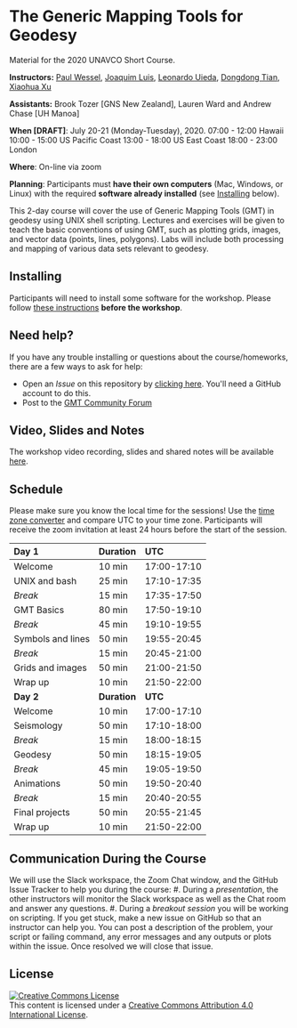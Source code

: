 # The Generic Mapping Tools for Geodesy

Material for the 2020 UNAVCO Short Course.

**Instructors:**
[Paul Wessel](http://www.soest.hawaii.edu/wessel/),
[Joaquim Luis](http://w3.ualg.pt/~jluis/),
[Leonardo Uieda](http://www.leouieda.com),
[Dongdong Tian](https://msu.edu/~tiandong/),
[Xiaohua Xu](https://www.researchgate.net/profile/Xiaohua_Xu7)

**Assistants:**
Brook Tozer [GNS New Zealand], Lauren Ward and Andrew Chase [UH Manoa]

**When [DRAFT]**:
July 20-21 (Monday-Tuesday), 2020.
07:00 - 12:00 Hawaii
10:00 - 15:00 US Pacific Coast
13:00 - 18:00 US East Coast
18:00 - 23:00 London

**Where**:
On-line via zoom

**Planning**:
Participants must **have their own computers** (Mac, Windows, or Linux) with the
required **software already installed** (see [Installing](#installing) below).

This 2-day course will cover the use of Generic Mapping Tools (GMT) in geodesy
using UNIX shell scripting. Lectures and exercises will be given to teach the
basic conventions of using GMT, such as plotting grids, images, and vector data
(points, lines, polygons). Labs will include both processing and mapping of
various data sets relevant to geodesy.

## Installing

Participants will need to install some software for the workshop.
Please follow [these instructions](INSTALL.md) **before the workshop**.

## Need help?

If you have any trouble installing or questions about the course/homeworks,
there are a few ways to ask for help:

* Open an *Issue* on this repository by
  [clicking here](https://github.com/GenericMappingTools/2020-unavco-course/issues/new/choose).
  You'll need a GitHub account to do this.
* Post to the [GMT Community Forum](https://forum.generic-mapping-tools.org/)

## Video, Slides and Notes

The workshop video recording, slides and shared notes will be available [here](https://drive.google.com/drive/u/1/folders/1Vp8jKZJZnxJnBwiMtmEWw_G1DPr9CwSi).

## Schedule

Please make sure you know the local time for the sessions!  Use the [time zone converter](https://www.timeanddate.com/worldclock/converter.html) and compare UTC to your time zone.
Participants will receive the zoom invitation at least 24 hours before the start of the session.

| **Day 1** | **Duration** | **UTC** |
|:----------|:-------------|:------------|
| Welcome   | 10 min | 17:00-17:10  |
| UNIX and bash    | 25 min | 17:10-17:35  |
| *Break*         | 15 min | 17:35-17:50  |
| GMT Basics    | 80 min |  17:50-19:10  |
| *Break*      | 45 min | 19:10-19:55  |
| Symbols and lines      | 50 min | 19:55-20:45 |
| *Break*         | 15 min |  20:45-21:00  |
| Grids and images      | 50 min |  21:00-21:50  |
| Wrap up      | 10 min |  21:50-22:00  |
| **Day 2** | **Duration** | **UTC** |
| Welcome   | 10 min | 17:00-17:10  |
| Seismology | 50 min |  17:10-18:00  |
| *Break*      | 15 min |  18:00-18:15  |
| Geodesy  | 50 min |  18:15-19:05  |
| *Break*      | 45 min |  19:05-19:50 |
| Animations      | 50 min | 19:50-20:40  |
| *Break*         | 15 min | 20:40-20:55  |
| Final projects      | 50 min | 20:55-21:45  |
| Wrap up      | 10 min |  21:50-22:00  |

## Communication During the Course

We will use the Slack workspace, the Zoom Chat window, and the GitHub Issue Tracker to help you during the course:
#. During a *presentation*, the other instructors will monitor the Slack workspace as well as the Chat room and answer any questions.
#. During a *breakout session* you will be working on scripting.  If you get stuck, make a new issue on GitHub so that an instructor
   can help you.  You can post a description of the problem, your script or failing command, any error messages and any outputs or plots within the issue.
   Once resolved we will close that issue.

## License

<a rel="license" href="http://creativecommons.org/licenses/by/4.0/"><img alt="Creative Commons License" style="border-width:0" src="https://i.creativecommons.org/l/by/4.0/88x31.png" /></a><br />This content is licensed under a
<a rel="license" href="http://creativecommons.org/licenses/by/4.0/">Creative Commons Attribution 4.0 International License</a>.
